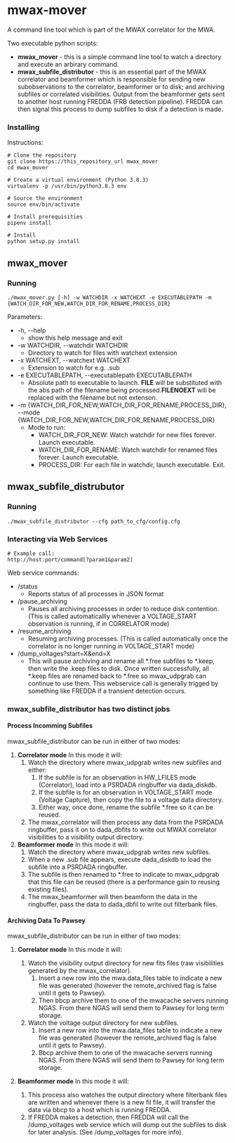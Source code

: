 # mwax-mover
A command line tool which is part of the MWAX correlator for the MWA. 

Two executable python scripts:
* **mwax_mover** - this is a simple command line tool to watch a directory and execute an arbirary command.
* **mwax_subfile_distributor** - this is an essential part of the MWAX correlator and beamformer which is responsible for 
sending new subobservations to the correlator, beamformer or to disk; and archiving subfiles or correlated visibilities.
Output from the beamformer gets sent to another host running FREDDA (FRB detection pipeline). FREDDA can then signal
this process to dump subfiles to disk if a detection is made.

### Installing
Instructions:
```
# Clone the repository
git clone https://this_repository_url mwax_mover
cd mwax_mover

# Create a virtual environment (Python 3.8.3)
virtualenv -p /usr/bin/python3.8.3 env

# Source the environment
source env/bin/activate

# Install prerequisities
pipenv install 

# Install
python setup.py install    
```

## mwax_mover
### Running
```
./mwax_mover.py [-h] -w WATCHDIR -x WATCHEXT -e EXECUTABLEPATH -m {WATCH_DIR_FOR_NEW,WATCH_DIR_FOR_RENAME,PROCESS_DIR}
```

Parameters:
* -h, --help
  * show this help message and exit
* -w WATCHDIR, --watchdir WATCHDIR
  * Directory to watch for files with watchext extension
* -x WATCHEXT, --watchext WATCHEXT
  * Extension to watch for e.g. .sub
* -e EXECUTABLEPATH, --executablepath EXECUTABLEPATH
  * Absolute path to executable to launch. __FILE__ will be substituted with the abs path of the filename being 
    processed.__FILENOEXT__ will be replaced with the filename but not extenson.
* -m {WATCH_DIR_FOR_NEW,WATCH_DIR_FOR_RENAME,PROCESS_DIR}, --mode {WATCH_DIR_FOR_NEW,WATCH_DIR_FOR_RENAME,PROCESS_DIR}
  * Mode to run: 
    * WATCH_DIR_FOR_NEW: Watch watchdir for new files forever. Launch executable.
    * WATCH_DIR_FOR_RENAME: Watch watchdir for renamed files forever. Launch executable.
    * PROCESS_DIR: For each file in watchdir, launch executable. Exit.

## mwax_subfile_distrubutor
### Running
```
./mwax_subfile_distributor --cfg path_to_cfg/config.cfg
```

### Interacting via Web Services
```
# Example call:
http://host:port/command[?param1&param2]
```
Web service commands:
* /status
  * Reports status of all processes in JSON format
* /pause_archiving
  * Pauses all archiving processes in order to reduce disk contention. (This is called automaticallly whenever a 
  VOLTAGE_START observation is running, if in CORRELATOR mode)  
* /resume_archiving
  * Resuming archiving processes. (This is called automatically once the correlator is no longer running in 
  VOLTAGE_START mode)
* /dump_voltages?start=X&end=X
  * This will pause archiving and rename all *.free subfiles to *.keep, then write the .keep files to disk. Once 
  written successfully, all *.keep files are renamed back to *.free so mwax_udpgrab can continue to use them. This 
  webservice call is generally trigged by something like FREDDA if a transient detection occurs. 

### mwax_subfile_distributor has two distinct jobs
#### Process Incomming Subfiles
mwax_subfile_distributor can be run in either of two modes:
1. **Correlator mode** In this mode it will:    
   1. Watch the directory where mwax_udpgrab writes new subfiles and either:     
      1. If the subfile is for an observation in HW_LFILES mode (Correlator), load into a PSRDADA ringbuffer
         via dada_diskdb.
      2. If the subfile is for an observation in VOLTAGE_START mode (Voltage Capture), then copy the file to a voltage 
         data directory.
      3. Either way, once done, rename the subfile *.free so it can be reused.
   2. The mwax_correlator will then process any data from the PSRDADA ringbuffer, pass it on to dada_dbfits to write 
      out MWAX correlator visibilities to a visibility output directory.     
2. **Beamformer mode** In this mode it will:
   1. Watch the directory where mwax_udpgrab writes new subfiles.
   2. When a new .sub file appears, execute dada_diskdb to load the subfile into a PSRDADA ringbuffer.
   3. The subfile is then renamed to *.free to indicate to mwax_udpgrab that this file can be reused (there is a 
      performance gain to reusing existing files). 
   4. The mwax_beamformer will then beamform the data in the ringbuffer, pass the data to dada_dbfil to write out 
      filterbank files.

#### Archiving Data To Pawsey
mwax_subfile_distributor can be run in either of two modes:
1. **Correlator mode** In this mode it will:
    1. Watch the visibility output directory for new fits files (raw visibilities generated by the mwax_correlator).
        1. Insert a new row into the mwa.data_files table to indicate a new file was generated (however the 
        remote_archived flag is false until it gets to Pawsey). 
        2. Then bbcp archive them to one of the mwacache servers running NGAS. From there NGAS will send them to Pawsey 
        for long term storage.
    2. Watch the voltage output directory for new subfiles. 
        1. Insert a new row into the mwa.data_files table to indicate a new file was generated (however the 
        remote_archived flag is false until it gets to Pawsey).
        2. Bbcp archive them to one of the mwacache servers running NGAS. From there NGAS will send them to Pawsey for 
        long term storage.

2. **Beamformer mode** In this mode it will:
    1. This process also watches the output directory where filterbank files are written and whenever there is a new 
       fil file, it will transfer the data via bbcp to a host  which is running FREDDA.
    2. If FREDDA makes a detection, then FREDDA will call the /dump_voltages web service which will dump out the subfiles 
       to disk for later analysis. (See /dump_voltages for more info).
